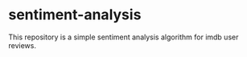 # sentiment-analysis
This repository is a simple sentiment analysis algorithm for imdb user reviews.
